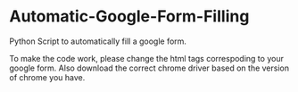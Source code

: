 # Automatic-Google-Form-Filling
Python Script to automatically fill a google form. 

To make the code work, please change the html tags correspoding to your google form. Also download the correct chrome driver based on the version of chrome you have.
